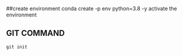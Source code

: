 ##create environment
    conda create -p env python=3.8 -y
    activate the environment

## GIT COMMAND
  
    git init